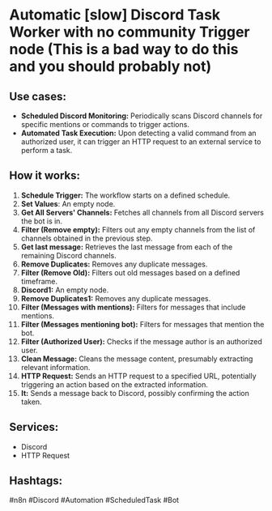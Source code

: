 # Automatic [slow] Discord Task Worker with no community Trigger node (This is a bad way to do this and you should probably not)

## Use cases:

- **Scheduled Discord Monitoring:** Periodically scans Discord channels for specific mentions or commands to trigger actions.
- **Automated Task Execution:**  Upon detecting a valid command from an authorized user, it can trigger an HTTP request to an external service to perform a task.

## How it works:

1.  **Schedule Trigger:** The workflow starts on a defined schedule.
2.  **Set Values**: An empty node.
3.  **Get All Servers' Channels:** Fetches all channels from all Discord servers the bot is in.
4.  **Filter (Remove empty):** Filters out any empty channels from the list of channels obtained in the previous step.
5.  **Get last message:** Retrieves the last message from each of the remaining Discord channels.
6.  **Remove Duplicates:** Removes any duplicate messages.
7. **Filter (Remove Old):** Filters out old messages based on a defined timeframe.
8.  **Discord1:** An empty node.
9.  **Remove Duplicates1:** Removes any duplicate messages.
10. **Filter (Messages with mentions):** Filters for messages that include mentions.
11. **Filter (Messages mentioning bot):** Filters for messages that mention the bot.
12. **Filter (Authorized User):** Checks if the message author is an authorized user.
13. **Clean Message:** Cleans the message content, presumably extracting relevant information.
14. **HTTP Request:** Sends an HTTP request to a specified URL, potentially triggering an action based on the extracted information.
15. **It:** Sends a message back to Discord, possibly confirming the action taken.

## Services:

*   Discord
*   HTTP Request

## Hashtags:

#n8n #Discord #Automation #ScheduledTask #Bot
